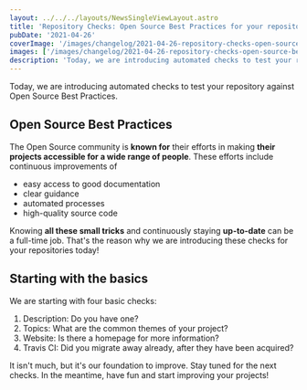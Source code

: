 ```yaml
---
layout: ../../../layouts/NewsSingleViewLayout.astro
title: 'Repository Checks: Open Source Best Practices for your repository'
pubDate: '2021-04-26'
coverImage: '/images/changelog/2021-04-26-repository-checks-open-source-best-practices/checks.png'
images: ['/images/changelog/2021-04-26-repository-checks-open-source-best-practices/checks.png']
description: 'Today, we are introducing automated checks to test your repository against Open Source Best Practices.'
---
```


Today, we are introducing automated checks to test your repository against Open Source Best Practices.

## Open Source Best Practices

The Open Source community is **known for** their efforts in making **their projects accessible for a wide range of people**.
These efforts include continuous improvements of

- easy access to good documentation
- clear guidance
- automated processes
- high-quality source code

Knowing **all these small tricks** and continuously staying **up-to-date** can be a full-time job.
That's the reason why we are introducing these checks for your repositories today!

## Starting with the basics

We are starting with four basic checks:

1. Description: Do you have one?
2. Topics: What are the common themes of your project?
3. Website: Is there a homepage for more information?
4. Travis CI: Did you migrate away already, after they have been acquired?

It isn't much, but it's our foundation to improve.
Stay tuned for the next checks.
In the meantime, have fun and start improving your projects!
